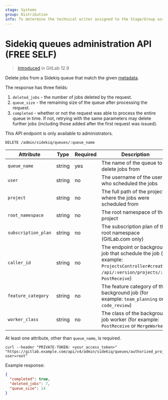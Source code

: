 ```yaml
---
stage: Systems
group: Distribution
info: To determine the technical writer assigned to the Stage/Group associated with this page, see https://about.gitlab.com/handbook/product/ux/technical-writing/#assignments
---
```


# Sidekiq queues administration API **(FREE SELF)**

> [Introduced](https://gitlab.com/gitlab-org/gitlab/-/merge_requests/25998) in GitLab 12.9

Delete jobs from a Sidekiq queue that match the given
[metadata](../development/logging.md#logging-context-metadata-through-rails-or-grape-requests).

The response has three fields:

1. `deleted_jobs` - the number of jobs deleted by the request.
1. `queue_size` - the remaining size of the queue after processing the
   request.
1. `completed` - whether or not the request was able to process the
   entire queue in time. If not, retrying with the same parameters may
   delete further jobs (including those added after the first request
   was issued).

This API endpoint is only available to administrators.

```plaintext
DELETE /admin/sidekiq/queues/:queue_name
```

| Attribute           | Type   | Required | Description                                                                                                                                  |
|---------------------|--------|----------|----------------------------------------------------------------------------------------------------------------------------------------------|
| `queue_name`        | string | yes      | The name of the queue to delete jobs from                                                                                                    |
| `user`              | string | no       | The username of the user who scheduled the jobs                                                                                              |
| `project`           | string | no       | The full path of the project where the jobs were scheduled from                                                                              |
| `root_namespace`    | string | no       | The root namespace of the project                                                                                                            |
| `subscription_plan` | string | no       | The subscription plan of the root namespace (GitLab.com only)                                                                                |
| `caller_id`         | string | no       | The endpoint or background job that schedule the job (for example: `ProjectsController#create`, `/api/:version/projects/:id`, `PostReceive`) |
| `feature_category`  | string | no       | The feature category of the background job (for example: `team_planning` or `code_review`)                                                  |
| `worker_class`      | string | no       | The class of the background job worker (for example: `PostReceive` or `MergeWorker`)                                                         |

At least one attribute, other than `queue_name`, is required.

```shell
curl --header "PRIVATE-TOKEN: <your_access_token>" "https://gitlab.example.com/api/v4/admin/sidekiq/queues/authorized_projects?user=root"
```

Example response:

```json
{
  "completed": true,
  "deleted_jobs": 7,
  "queue_size": 14
}
```
